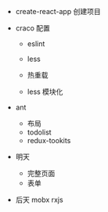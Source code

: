 - create-react-app 创建项目

- craco 配置

  - eslint
  - less
  - 热重载

  - less 模块化


- ant

  - 布局
  - todolist
  - redux-tookits


- 明天
  - 完整页面
  - 表单

- 后天
  mobx
  rxjs